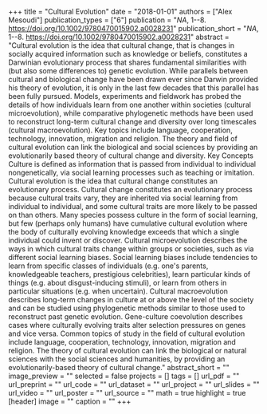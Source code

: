 +++
title = "Cultural Evolution"
date = "2018-01-01"
authors = ["Alex Mesoudi"]
publication_types = ["6"]
publication = "_NA_, 1--8. https://doi.org/10.1002/9780470015902.a0028231"
publication_short = "_NA_, 1--8. https://doi.org/10.1002/9780470015902.a0028231"
abstract = "Cultural evolution is the idea that cultural change, that is changes in socially acquired information such as knowledge or beliefs, constitutes a Darwinian evolutionary process that shares fundamental similarities with (but also some differences to) genetic evolution. While parallels between cultural and biological change have been drawn ever since Darwin provided his theory of evolution, it is only in the last few decades that this parallel has been fully pursued. Models, experiments and fieldwork has probed the details of how individuals learn from one another within societies (cultural microevolution), while comparative phylogenetic methods have been used to reconstruct long-term cultural change and diversity over long timescales (cultural macroevolution). Key topics include language, cooperation, technology, innovation, migration and religion. The theory and field of cultural evolution can link the biological and social sciences by providing an evolutionarily based theory of cultural change and diversity. Key Concepts Culture is defined as information that is passed from individual to individual nongenetically, via social learning processes such as teaching or imitation. Cultural evolution is the idea that cultural change constitutes an evolutionary process. Cultural change constitutes an evolutionary process because cultural traits vary, they are inherited via social learning from individual to individual, and some cultural traits are more likely to be passed on than others. Many species possess culture in the form of social learning, but few (perhaps only humans) have cumulative cultural evolution where the body of culturally evolving knowledge exceeds that which a single individual could invent or discover. Cultural microevolution describes the ways in which cultural traits change within groups or societies, such as via different social learning biases. Social learning biases include tendencies to learn from specific classes of individuals (e.g. one's parents, knowledgeable teachers, prestigious celebrities), learn particular kinds of things (e.g. about disgust-inducing stimuli), or learn from others in particular situations (e.g. when uncertain). Cultural macroevolution describes long-term changes in culture at or above the level of the society and can be studied using phylogenetic methods similar to those used to reconstruct past genetic evolution. Gene-culture coevolution describes cases where culturally evolving traits alter selection pressures on genes and vice versa. Common topics of study in the field of cultural evolution include language, cooperation, technology, innovation, migration and religion. The theory of cultural evolution can link the biological or natural sciences with the social sciences and humanities, by providing an evolutionarily-based theory of cultural change."
abstract_short = ""
image_preview = ""
selected = false
projects = []
tags = []
url_pdf = ""
url_preprint = ""
url_code = ""
url_dataset = ""
url_project = ""
url_slides = ""
url_video = ""
url_poster = ""
url_source = ""
math = true
highlight = true
[header]
image = ""
caption = ""
+++
